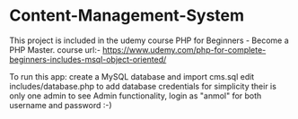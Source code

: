 # Content-Management-System
This project is included in the udemy course PHP for Beginners - Become a PHP Master.
course url:- https://www.udemy.com/php-for-complete-beginners-includes-msql-object-oriented/





To run this app:
create a MySQL database and import cms.sql
edit includes/database.php to add database credentials
for simplicity their is only one admin
to see Admin functionality, login as "anmol" for both username and password :-)

